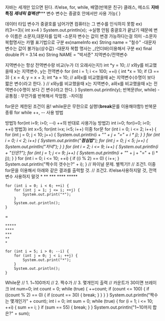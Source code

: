 자바는 세개만 있으면 된다.
if/else, for, while, 배열(반복문 친구)
클래스, 메소드 **자바 특징
*제네릭 컬렉션******
변수
변수는 중괄호 안에서만 사용 가능{ }

데이터 타입 변수가 중괄호를 넘어가면 컴퓨터는 그 변수를 인식하지 못함
ex) if(3==3){ int x=4 } System.out.println(x); ->실행 안됨 중괄호가 끝났기 때문에
변수 이름은 소문자,대문자를 입력
-소문자 변수는 값이 변경 가능하다는걸 의미
-소문자 복합명사는 카멜 표기법으로 구분 ex)nameInfo
ex) String name = "철수"
-대문자 변수는 값이 불가능(상수값)
-대문자 복합 명사는 _(언더바)이용해서 구분 ex) final double PI = 3.14
ex) String NAME = "박서준"
지역변수/전역변수

지역변수는 항상 전역변수랑 비교(누가 더 오래사는지!)
	int *y = 10; // x와y를 비교했을때 x는 지역변수, y는 전역변수
	for (int i = 1; i <= 100; ++i) {
		int *x = 10;
		if (3 == 3) {
			x = 4;
			y = x + 3;
			int *a = 10; // a와x를 비교했을때 a는 지역변수(수명이 보다 짧은 변수)라고 한다.
		} // x와y를 비교했을때 x는 지역변수, a와x를 비교했을때 x는 전역변수(수명이 보다 긴 변수)라고 한다.
	}
	System.out.println(y);
반복문(for, while)
-공통점 : 무언가를 반복해서 작업함.
-차이점

for문은 제한된 조건이 옴!
while문은 무한으로 실행!(**break**문를 이용해야함!)
반복문 종류
for
while
++, -- 사용 방법

방법1)
for(int i=9; i>0; --i) ++의 반대로 사용가능
방법2)
int i=0;
for(i=0; i<0; ++i)
방법3)
int x=5;
for(int i=x; i<5; i++)
이중 for문
	for (int i = 0; i <= 2; i++) {
		for (int j = 0; j < 10; j++) {
			System.out.println(i + "*" + j + "=" + i * j);
		}
	}
	for (int i = 0; i < 2; i++) {
		System.out.println("******점심밥******");
		for (int j = 0; j < 5; j++) {
			System.out.println("저녁");
		}
	}
	for (int i = 2; i <= 9; i++) {
		System.out.println(i + "단은?");
		for (int j = 1; j <= 9; j++) {
			System.out.println(i + "*" + j + "=" + (i * j));
		}
	}
	for (int i = 0; i <= 10; ++i) {
		if ((i % 2) == 0) {
			i++;
		}
		System.out.println("짝수의 갯수는?" + i);
	}
	// 파이널 문제. 별찍기!!
	// 조건1. 이중for문을 이용해서 아래와 같은 결과를 출력할 것.
	// 조건2. if/else사용하지말 것, 전역변수 사용하지 말것
    *
    **
    ***
    ****
    *****

	for (int i = 0; i < 6; ++i) {
		for (int j = 1; j <= i; ++j) {
			System.out.print("*");
		}
		System.out.println();
	}
=

	*****
    ****
    ***
    **
    *

    for (int i = 5; i > 0; --i) {
		for (int j = 0; j < i; ++j) {
			System.out.print("*");
		}
		System.out.println();
	}
While문
	// 1. 1~100까지
	// 2. 짝수가
	// 3. 몇개인지 출력
	// 카운트가 30이면 브레이크
	int num=0;
	int count = 0;
	while (true) {
		++count;
		if (count <= 100) {
			if ((count % 2) == 0) {
				if (count == 30) {
					break;
				}
			}
		}
	}
	System.out.println("짝수는 몇개인가" + count);
	int i = 0;
	int sum = 0;
	while (true) {
		for (i = 1; i <= 10; ++i) {
			sum += i;
		}
		if (sum == 55) {
			break;
		}
	}
	System.out.println("1~10까지 합은?" + sum);